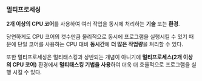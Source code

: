 ### 멀티프로세싱

**2개 이상의 CPU 코어**를 사용하여 여러 작업을 동시에 처리하는 **기술** 또는 **환경**.

당연하게도 CPU 코어의 갯수만큼 물리적으로 동시에 프로그램을 실행시킬 수 있기 때문에 단일 코어를 사용하는 CPU 대비 **동시간**에 **더 많은 작업량**을 처리할 수 있다.

또한 멀티프로세싱은 멀티태스킹과 상반되는 개념이 아니기에 **멀티프로세스(2개 이상의 CPU 코어)** 환경에서 **멀티태스킹 기법을 사용**하여 더욱 더 효율적으로 프로그램을 실행 시킬 수 있다.
